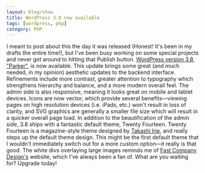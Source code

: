 ```yaml
---
layout: blog/show
title: WordPress 3.8 now available
tags: [wordpress, php]
category: PHP
---
```


I meant to post about this the day it was released (Honest! It's been in my drafts the entire time!), but I've been busy working on some special projects and never got around to hitting that Publish button. [WordPress version 3.8, "Parker"](http://wordpress.org/news/2013/12/parker/ "WordPress version 3.8 | Parker"), is now available. This update brings some great (and much needed, in my opinion) aesthetic updates to the backend interface. Refinements include more contrast, greater attention to typography which strengthens hierarchy and balance, and a more modern overall feel. The admin side is also responsive, meaning it looks great on mobile and tablet devices. Icons are now vector, which provide several benefits—viewing pages on high resolution devices (i.e. iPads, etc.) won't result in loss of clarity, and SVG graphics are generally a smaller file size which will result in a quicker overall page load. In addition to the beautification of the admin side, 3.8 ships with a fantastic default theme, Twenty Fourteen. Twenty Fourteen is a magazine-style theme designed by [Takashi Irie](http://takashiirie.com/), and really steps up the default theme design. This might be the first default theme that I wouldn't immediately switch out for a more custom option—it really is that good. The white divs overlaying large images reminds me of [Fast Company Design's](http://www.fastcodesign.com/ "Fast Co. Design") website, which I've always been a fan of. What are you waiting for? Upgrade today!
